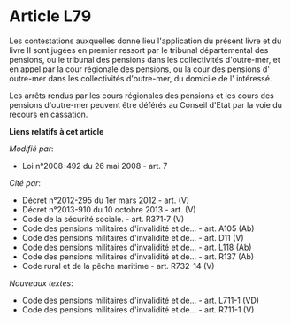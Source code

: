 # Article L79

Les contestations auxquelles donne lieu l'application du présent livre et du livre II sont jugées en premier ressort par le
tribunal départemental des pensions, ou le tribunal des pensions dans les collectivités d'outre-mer, et en appel par la cour
régionale des pensions, ou la cour des pensions d' outre-mer dans les collectivités d'outre-mer, du domicile de l'
intéressé. 

Les arrêts rendus par les cours régionales des pensions et les cours des pensions d'outre-mer peuvent être déférés au Conseil
d'Etat par la voie du recours en cassation.

**Liens relatifs à cet article**

_Modifié par_:

  - Loi n°2008-492 du 26 mai 2008 - art. 7

_Cité par_:

  - Décret n°2012-295 du 1er mars 2012 - art. (V)
  - Décret n°2013-910 du 10 octobre 2013 - art. (V)
  - Code de la sécurité sociale. - art. R371-7 (V)
  - Code des pensions militaires d'invalidité et de... - art. A105 (Ab)
  - Code des pensions militaires d'invalidité et de... - art. D11 (V)
  - Code des pensions militaires d'invalidité et de... - art. L118 (Ab)
  - Code des pensions militaires d'invalidité et de... - art. R137 (Ab)
  - Code rural et de la pêche maritime - art. R732-14 (V)

_Nouveaux textes_:

  - Code des pensions militaires d'invalidité et de... - art. L711-1 (VD)
  - Code des pensions militaires d'invalidité et de... - art. R711-1 (V)
